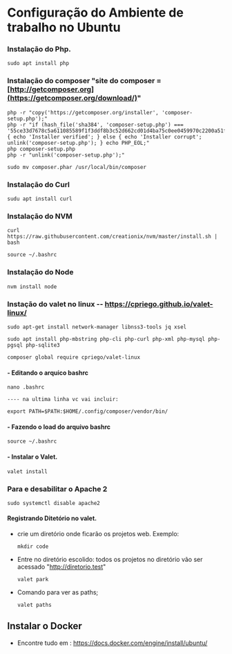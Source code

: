 # Configuração do Ambiente de trabalho no Ubuntu

### Instalação do Php.

    sudo apt install php

### Instalação do composer  "site do composer = [http://getcomposer.org](https://getcomposer.org/download/)"
    
    php -r "copy('https://getcomposer.org/installer', 'composer-setup.php');"
    php -r "if (hash_file('sha384', 'composer-setup.php') === '55ce33d7678c5a611085589f1f3ddf8b3c52d662cd01d4ba75c0ee0459970c2200a51f492d557530c71c15d8dba01eae') { echo 'Installer verified'; } else { echo 'Installer corrupt'; unlink('composer-setup.php'); } echo PHP_EOL;"
    php composer-setup.php
    php -r "unlink('composer-setup.php');"

    sudo mv composer.phar /usr/local/bin/composer

### Instalação do Curl
    
    sudu apt install curl
    
### Instalação do NVM
    
    curl https://raw.githubusercontent.com/creationix/nvm/master/install.sh | bash
    
    source ~/.bashrc 
    
### Instalação do Node

    nvm install node

### Instação do valet no linux -- https://cpriego.github.io/valet-linux/

    sudo apt-get install network-manager libnss3-tools jq xsel
    
    sudo apt install php-mbstring php-cli php-curl php-xml php-mysql php-pgsql php-sqlite3
    
    composer global require cpriego/valet-linux
    
  #### - Editando o arquico bashrc
    
    nano .bashrc
    
    ---- na ultima linha vc vai incluir:
    
    export PATH=$PATH:$HOME/.config/composer/vendor/bin/
    
  #### - Fazendo o load do arquivo bashrc
  
    source ~/.bashrc
    
  #### - Instalar o Valet.
    
    valet install
    
### Para e desabilitar o Apache 2

    sudo systemctl disable apache2

  #### Registrando Ditetório no valet.
    
  - crie um diretório onde ficarão os projetos web.
    Exemplo:
        
        mkdir code
  
  - Entre no diretório escolido: todos os projetos no diretório vão ser acessado "http://diretorio.test"
  
        valet park
        
  - Comando para ver as paths;
        
        valet paths

## Instalar o Docker

  - Encontre tudo em : https://docs.docker.com/engine/install/ubuntu/
